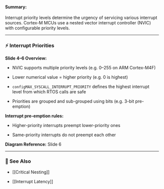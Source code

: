#### Summary:

Interrupt priority levels determine the urgency of servicing various interrupt sources. Cortex-M MCUs use a nested vector interrupt controller (NVIC) with configurable priority levels.

---

### ⚡ Interrupt Priorities

**Slide 4–6 Overview:**

- NVIC supports multiple priority levels (e.g. 0–255 on ARM Cortex-M4F)
    
- Lower numerical value = higher priority (e.g. 0 is highest)
    
- `configMAX_SYSCALL_INTERRUPT_PRIORITY` defines the highest interrupt level from which RTOS calls are safe
    
- Priorities are grouped and sub-grouped using bits (e.g. 3-bit pre-emption)
    

**Interrupt pre-emption rules:**

- Higher-priority interrupts preempt lower-priority ones
    
- Same-priority interrupts do not preempt each other
    

**Diagram Reference:** Slide 6

---

### 🔗 See Also

- [[Critical Nesting]]
    
- [[Interrupt Latency]]